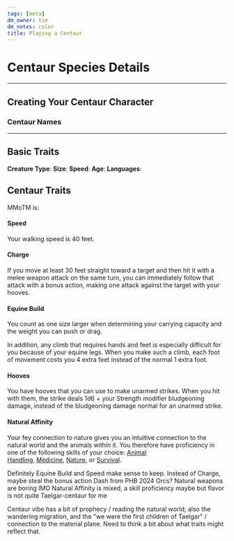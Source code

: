 ```yaml
---
tags: [meta]
dm_owner: tim
dm_notes: color
title: Playing a Centaur
---
```


# Centaur Species Details


---
## Creating Your Centaur Character



### Centaur Names

---
## Basic Traits

**Creature Type**: 
**Size**:
**Speed**: 
**Age**:
**Languages**: 

## Centaur Traits



MMoTM is:
#### Speed

Your walking speed is 40 feet.

#### Charge

If you move at least 30 feet straight toward a target and then hit it with a melee weapon attack on the same turn, you can immediately follow that attack with a bonus action, making one attack against the target with your hooves.

#### Equine Build

You count as one size larger when determining your carrying capacity and the weight you can push or drag.

In addition, any climb that requires hands and feet is especially difficult for you because of your equine legs. When you make such a climb, each foot of movement costs you 4 extra feet instead of the normal 1 extra foot.

#### Hooves

You have hooves that you can use to make unarmed strikes. When you hit with them, the strike deals 1d6 + your Strength modifier bludgeoning damage, instead of the bludgeoning damage normal for an unarmed strike.

#### Natural Affinity

Your fey connection to nature gives you an intuitive connection to the natural world and the animals within it. You therefore have proficiency in one of the following skills of your choice: [Animal Handling](https://www.dndbeyond.com/compendium/rules/basic-rules/using-ability-scores#AnimalHandling), [Medicine](https://www.dndbeyond.com/compendium/rules/basic-rules/using-ability-scores#Medicine), [Nature](https://www.dndbeyond.com/compendium/rules/basic-rules/using-ability-scores#Nature), or [Survival](https://www.dndbeyond.com/compendium/rules/basic-rules/using-ability-scores#Survival).

Definitely Equine Build and Speed make sense to keep. 
Instead of Charge, maybe steal the bonus action Dash from PHB 2024 Orcs? 
Natural weapons are boring IMO
Natural Affinity is mixed, a skill proficiency maybe but flavor is not quite Taelgar-centaur for me

Centaur vibe has a bit of prophecy / reading the natural world; also the wandering migration, and the "we were the first children of Taelgar" / connection to the material plane. Need to think a bit about what traits might reflect that. 

